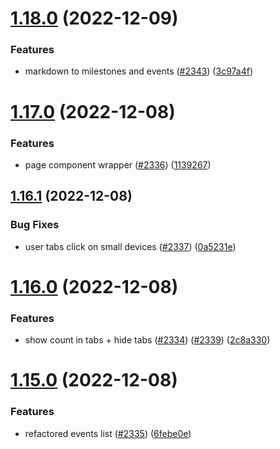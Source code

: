 # [1.18.0](https://github.com/EddieHubCommunity/LinkFree/compare/v1.17.0...v1.18.0) (2022-12-09)


### Features

* markdown to milestones and events ([#2343](https://github.com/EddieHubCommunity/LinkFree/issues/2343)) ([3c97a4f](https://github.com/EddieHubCommunity/LinkFree/commit/3c97a4fa80069db34246028fa74002ceb864e14c))



# [1.17.0](https://github.com/EddieHubCommunity/LinkFree/compare/v1.16.1...v1.17.0) (2022-12-08)


### Features

* page component wrapper ([#2336](https://github.com/EddieHubCommunity/LinkFree/issues/2336)) ([1139267](https://github.com/EddieHubCommunity/LinkFree/commit/113926767c8efb00bb495a5ca6d1ca3d97896df9))



## [1.16.1](https://github.com/EddieHubCommunity/LinkFree/compare/v1.16.0...v1.16.1) (2022-12-08)


### Bug Fixes

* user tabs click on small devices ([#2337](https://github.com/EddieHubCommunity/LinkFree/issues/2337)) ([0a5231e](https://github.com/EddieHubCommunity/LinkFree/commit/0a5231ee0d5ae414b55025a9110f087e8296bc59))



# [1.16.0](https://github.com/EddieHubCommunity/LinkFree/compare/v1.15.0...v1.16.0) (2022-12-08)


### Features

* show count in tabs + hide tabs ([#2334](https://github.com/EddieHubCommunity/LinkFree/issues/2334)) ([#2339](https://github.com/EddieHubCommunity/LinkFree/issues/2339)) ([2c8a330](https://github.com/EddieHubCommunity/LinkFree/commit/2c8a3306532417abf2b3545852c9e5a6143e5bdd))



# [1.15.0](https://github.com/EddieHubCommunity/LinkFree/compare/v1.14.0...v1.15.0) (2022-12-08)


### Features

* refactored events list ([#2335](https://github.com/EddieHubCommunity/LinkFree/issues/2335)) ([6febe0e](https://github.com/EddieHubCommunity/LinkFree/commit/6febe0ef3d641c6cc53c4cbc8beabf7ef8cbd53c))



